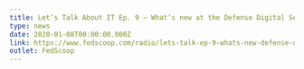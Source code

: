 ```yaml
---
title: Let’s Talk About IT Ep. 9 — What’s new at the Defense Digital Service?
type: news
date: 2020-01-08T00:00:00.000Z
link: https://www.fedscoop.com/radio/lets-talk-ep-9-whats-new-defense-digital-service/
outlet: FedScoop
---
```

